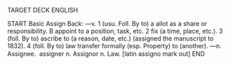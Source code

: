 TARGET DECK
ENGLISH

START
Basic
Assign
Back: —v. 1 (usu. Foll. By to) a allot as a share or responsibility. B appoint to a position, task, etc. 2 fix (a time, place, etc.). 3 (foll. By to) ascribe to (a reason, date, etc.) (assigned the manuscript to 1832). 4 (foll. By to) law transfer formally (esp. Property) to (another). —n. Assignee.  assigner n. Assignor n. Law. [latin assigno mark out]
END
